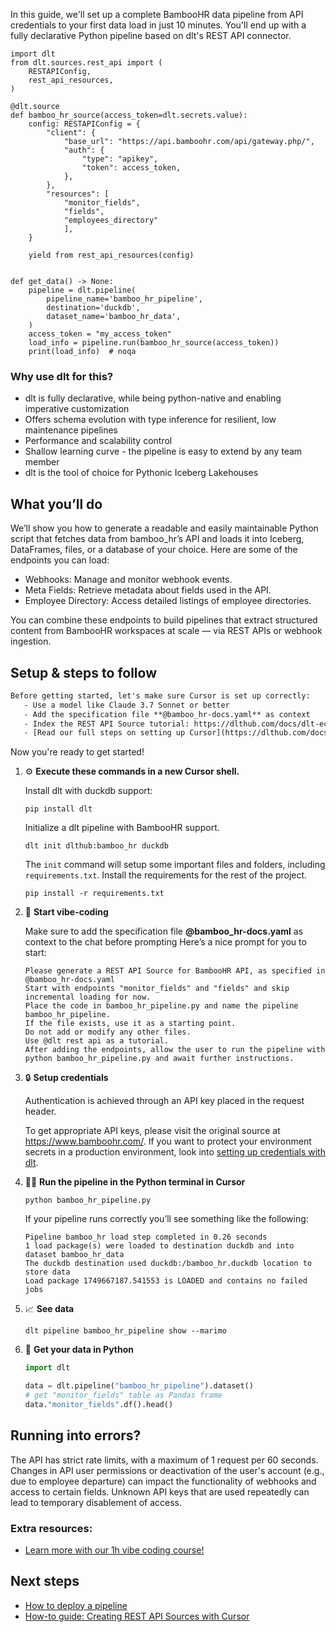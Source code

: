 In this guide, we'll set up a complete BambooHR data pipeline from API credentials to your first data load in just 10 minutes. You'll end up with a fully declarative Python pipeline based on dlt's REST API connector.

```python-outcome
import dlt
from dlt.sources.rest_api import (
    RESTAPIConfig,
    rest_api_resources,
)

@dlt.source
def bamboo_hr_source(access_token=dlt.secrets.value):
    config: RESTAPIConfig = {
        "client": {
            "base_url": "https://api.bamboohr.com/api/gateway.php/",
            "auth": {
                "type": "apikey",
                "token": access_token,
            },
        },
        "resources": [
            "monitor_fields",
            "fields",
            "employees_directory"
            ],
    }

    yield from rest_api_resources(config)


def get_data() -> None:
    pipeline = dlt.pipeline(
        pipeline_name='bamboo_hr_pipeline',
        destination='duckdb',
        dataset_name='bamboo_hr_data', 
    )
    access_token = "my_access_token"
    load_info = pipeline.run(bamboo_hr_source(access_token))
    print(load_info)  # noqa
```

### Why use dlt for this?

- dlt is fully declarative, while being python-native and enabling imperative customization
- Offers schema evolution with type inference for resilient, low maintenance pipelines
- Performance and scalability control
- Shallow learning curve - the pipeline is easy to extend by any team member
- dlt is the tool of choice for Pythonic Iceberg Lakehouses

## What you’ll do

We’ll show you how to generate a readable and easily maintainable Python script that fetches data from bamboo_hr’s API and loads it into Iceberg, DataFrames, files, or a database of your choice. Here are some of the endpoints you can load:

- Webhooks: Manage and monitor webhook events.
- Meta Fields: Retrieve metadata about fields used in the API.
- Employee Directory: Access detailed listings of employee directories.

You can combine these endpoints to build pipelines that extract structured content from BambooHR workspaces at scale — via REST APIs or webhook ingestion.

## Setup & steps to follow

```default
Before getting started, let's make sure Cursor is set up correctly:
   - Use a model like Claude 3.7 Sonnet or better
   - Add the specification file **@bamboo_hr-docs.yaml** as context
   - Index the REST API Source tutorial: https://dlthub.com/docs/dlt-ecosystem/verified-sources/rest_api/ and add it to context as **@dlt rest api**
   - [Read our full steps on setting up Cursor](https://dlthub.com/docs/dlt-ecosystem/llm-tooling/cursor-restapi#23-configuring-cursor-with-documentation)
```

Now you're ready to get started! 

1. ⚙️ **Execute these commands in a new Cursor shell.**
    
    Install dlt with duckdb support:
    ```shell
    pip install dlt
    ```

    Initialize a dlt pipeline with BambooHR support.
    ```shell
    dlt init dlthub:bamboo_hr duckdb
    ```

    The `init` command will setup some important files and folders, including `requirements.txt`. Install the requirements for the rest of the project.
    ```shell
    pip install -r requirements.txt
    ```
    
2. 🤠 **Start vibe-coding**
    
    Make sure to add the specification file **@bamboo_hr-docs.yaml** as context to the chat before prompting
    Here’s a nice prompt for you to start: 
    
    ```prompt
    Please generate a REST API Source for BambooHR API, as specified in @bamboo_hr-docs.yaml 
    Start with endpoints "monitor_fields" and "fields" and skip incremental loading for now. 
    Place the code in bamboo_hr_pipeline.py and name the pipeline bamboo_hr_pipeline. 
    If the file exists, use it as a starting point. 
    Do not add or modify any other files. 
    Use @dlt rest api as a tutorial. 
    After adding the endpoints, allow the user to run the pipeline with python bamboo_hr_pipeline.py and await further instructions.
    ```

    
3. 🔒 **Setup credentials** 
    
    Authentication is achieved through an API key placed in the request header.
    
    To get appropriate API keys, please visit the original source at https://www.bamboohr.com/.
    If you want to protect your environment secrets in a production environment, look into [setting up credentials with dlt](https://dlthub.com/docs/walkthroughs/add_credentials).
    
4. 🏃‍♀️ **Run the pipeline in the Python terminal in Cursor**
    
    ```shell
    python bamboo_hr_pipeline.py
    ```
    
    If your pipeline runs correctly you’ll see something like the following:
    
    ```shell
    Pipeline bamboo_hr load step completed in 0.26 seconds
    1 load package(s) were loaded to destination duckdb and into dataset bamboo_hr_data
    The duckdb destination used duckdb:/bamboo_hr.duckdb location to store data
    Load package 1749667187.541553 is LOADED and contains no failed jobs
    ```
    
5. 📈 **See data**
    
    ```shell
    dlt pipeline bamboo_hr_pipeline show --marimo
    ```
    
6. 🐍 **Get your data in Python**
    
    ```python
    import dlt

   data = dlt.pipeline("bamboo_hr_pipeline").dataset()
   # get "monitor_fields" table as Pandas frame
   data."monitor_fields".df().head()
    ```

## Running into errors?

The API has strict rate limits, with a maximum of 1 request per 60 seconds. Changes in API user permissions or deactivation of the user's account (e.g., due to employee departure) can impact the functionality of webhooks and access to certain fields. Unknown API keys that are used repeatedly can lead to temporary disablement of access.

### Extra resources:

- [Learn more with our 1h vibe coding course!](https://www.youtube.com/watch?v=GGid70rnJuM)

## Next steps

- [How to deploy a pipeline](https://dlthub.com/docs/walkthroughs/deploy-a-pipeline)
- [How-to guide: Creating REST API Sources with Cursor](https://dlthub.com/docs/dlt-ecosystem/llm-tooling/cursor-restapi)
